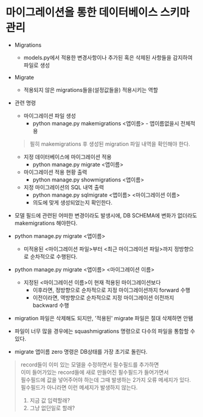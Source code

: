 # 마이그레이션을 통한 데이터베이스 스키마 관리

- Migrations
    - models.py에서 적용한 변경사항이나 추가된 혹은 삭제된 사항들을 감지하여 파일로 생성
- Migrate
    - 적용되지 않은 migrations들을(설정값들을) 적용시키는 역할
- 관련 명령
    - 마이그레이션 파일 생성
        - python manage.py makemigrations <앱이름> - 앱이름없을시 전체적용
    > 필히 makemigrations 후 생성된 migration 파일 내역을 확인해야 한다.
    - 지정 데이터베이스에 마이그레이션 적용
        - python manage.py migrate <앱이름>
    - 마이그레이션 적용 현황 출력
        - python manage.py showmigrations <앱이름>
    - 지정 마이그레이션의 SQL 내역 출력
        - python manage.py sqlmigrate <앱이름> <마이그레이션 이름>
        - 의도에 맞게 생성되었는지 확인한다.

- 모델 필드에 관련된 어떠한 변경이라도 발생시에, DB SCHEMA에 변화가 없더라도 makemigrations 해야한다.
- python manage.py migrate <앱이름>
    - 미적용된 <마이그레이션 파일>부터 <최근 마이그레이션 파일>까지 정방향으로 순차적으로 수행된다.
- python manage.py migrate <앱이름> <마이그레이션 이름>
    - 지정된 <마이그레이션 이름>이 현재 적용된 마이그레이션보다
        - 이후라면, 정방향으로 순차적으로 지정 마이그레이션까지 forward 수행
        - 이전이라면, 역방향으로 순차적으로 지정 마이그레이션 이전까지 backward 수행    
- migration 파일은 삭제해도 되지만, '적용된' migrate 파일은 절대 삭제하면 안됌
- 파일이 너무 많을 경우에는 squashmigrations 명령으로 다수의 파일을 통합할 수 있다.
- migrate 앱이름 zero 명령은 DB상태를 가장 초기로 돌린다.

> record들이 이미 있는 모델을 수정하면서 필수필드를 추가하면<br>
이미 들어가있는 record들에 새로 만들어진 필수필드가 들어가면서<br>
필수필드에 값을 넣어주어야 하는데 그때 발생하는 2가지 오류 메세지가 있다.<br>
필수필드가 아니라면 이런 메세지가 발생하지 않는다.
> 1. 지금 값 입력할래?
> 2. 그냥 없던일로 할래?<br>
 